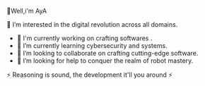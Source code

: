👋Well,i'm AyA 

👀 I’m interested in the digital revolution across all domains.
- 🔭 I'm currently working on crafting softwares .
- 🌱 I’m currently learning cybersecurity and systems.
- 👯 I’m looking to collaborate on crafting cutting-edge software.
- 🤔 I’m looking for help  to conquer the realm of robot mastery.
  
⚡ Reasoning is sound, the development it'll you around ⚡
